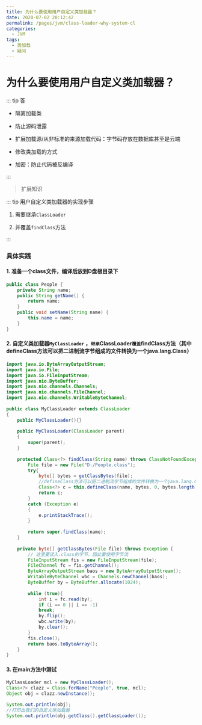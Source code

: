 ```yaml
---
title: 为什么要使用用户自定义类加载器？
date: 2020-07-02 20:12:42
permalink: /pages/jvm/class-loader-why-system-cl
categories: 
  - JVM
tags: 
  - 类加载
  - 疑问
---
```


# 为什么要使用用户自定义类加载器？

::: tip 答

* 隔离加载类

* 防止源码泄露

* 扩展加载源/从非标准的来源加载代码：字节码存放在数据库甚至是云端

* 修改类加载的方式

* 加密：防止代码被反编译

:::

> 扩展知识

::: tip 用户自定义类加载器的实现步骤

1. 需要继承`ClassLoader`

2. 并覆盖`findClass`方法

:::

### 具体实践

#### 1. 准备一个class文件，编译后放到D盘根目录下
```java 
public class People {
	private String name;
	public String getName() {
		return name;
	}
	public void setName(String name) {
		this.name = name;
	}
}
```

#### 2. 自定义类加载器`MyClassLoader` ，`继承`ClassLoader`覆盖`findClass方法（其中defineClass方法可以把二进制流字节组成的文件转换为一个java.lang.Class）
```java 
import java.io.ByteArrayOutputStream;
import java.io.File;
import java.io.FileInputStream;
import java.nio.ByteBuffer;
import java.nio.channels.Channels;
import java.nio.channels.FileChannel;
import java.nio.channels.WritableByteChannel;
 
public class MyClassLoader extends ClassLoader
{
    public MyClassLoader(){}
    
    public MyClassLoader(ClassLoader parent)
    {
        super(parent);
    }
    
    protected Class<?> findClass(String name) throws ClassNotFoundException {
    	File file = new File("D:/People.class");
        try{
            byte[] bytes = getClassBytes(file);
            //defineClass方法可以把二进制流字节组成的文件转换为一个java.lang.Class
            Class<?> c = this.defineClass(name, bytes, 0, bytes.length);
            return c;
        } 
        catch (Exception e)
        {
            e.printStackTrace();
        }
        
        return super.findClass(name);
    }
    
    private byte[] getClassBytes(File file) throws Exception {
        // 这里要读入.class的字节，因此要使用字节流
        FileInputStream fis = new FileInputStream(file);
        FileChannel fc = fis.getChannel();
        ByteArrayOutputStream baos = new ByteArrayOutputStream();
        WritableByteChannel wbc = Channels.newChannel(baos);
        ByteBuffer by = ByteBuffer.allocate(1024);
        
        while (true){
            int i = fc.read(by);
            if (i == 0 || i == -1)
            break;
            by.flip();
            wbc.write(by);
            by.clear();
        }
        fis.close();
        return baos.toByteArray();
    }
}
```

#### 3. 在main方法中测试
```java 
MyClassLoader mcl = new MyClassLoader(); 
Class<?> clazz = Class.forName("People", true, mcl); 
Object obj = clazz.newInstance();

System.out.println(obj);
//打印出我们的自定义类加载器
System.out.println(obj.getClass().getClassLoader());
```